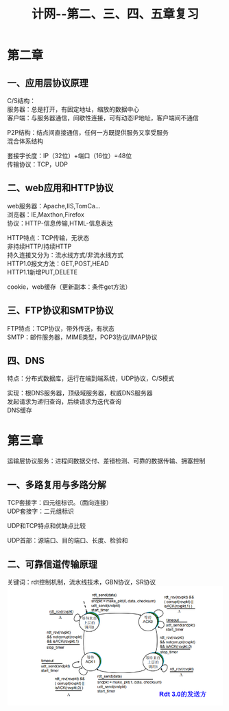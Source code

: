 ﻿---
layout: article
title: 计网--第二、三、四、五章复习
category: 网络安全
tag: 网络
---
# 第二章
## 一、应用层协议原理
C/S结构：  
服务器：总是打开，有固定地址，缩放的数据中心  
客户端：与服务器通信，间歇性连接，可有动态IP地址，客户端间不通信

P2P结构：结点间直接通信，任何一方既提供服务又享受服务  
混合体系结构

套接字长度：IP（32位）+端口（16位）=48位  
传输协议：TCP，UDP

## 二、web应用和HTTP协议  

web服务器：Apache,IIS,TomCa...  
浏览器：IE,Maxthon,Firefox  
协议：HTTP-信息传输,HTML-信息表达

HTTP特点：TCP传输，无状态  
非持续HTTP/持续HTTP  
持久连接又分为：流水线方式/非流水线方式  
HTTP1.0报文方法：GET,POST,HEAD  
HTTP1.1新增PUT,DELETE

cookie，web缓存（更新副本：条件get方法）

## 三、FTP协议和SMTP协议

FTP特点：TCP协议，带外传送，有状态  
SMTP：邮件服务器，MIME类型，POP3协议/IMAP协议

## 四、DNS
特点：分布式数据库，运行在端到端系统，UDP协议，C/S模式

实现：根DNS服务器，顶级域服务器，权威DNS服务器  
发起请求为递归查询，后续请求为迭代查询  
DNS缓存

# 第三章
运输层协议服务：进程间数据交付、差错检测、可靠的数据传输、拥塞控制
## 一、多路复用与多路分解

TCP套接字：四元组标识。（面向连接）  
UDP套接字：二元组标识

UDP和TCP特点和优缺点比较

UDP首部：源端口、目的端口、长度、检验和

## 二、可靠信道传输原理

关键词：rdt控制机制，流水线技术，GBN协议，SR协议
![图片](/assets/png/2024-11-1.png)
